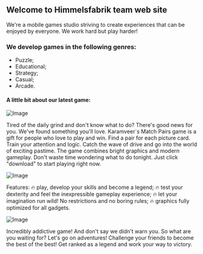 ## Welcome to Himmelsfabrik team web site

We're a mobile games studio striving to create experiences that can be enjoyed by everyone. 
We work hard but play harder!
### We develop games in the following genres:
- Puzzle;
- Educational;
- Strategy;
- Casual;
- Arcade.

#### A little bit about our latest game:
![Image](http://i.piccy.info/i9/dd81787f40a92ae442864da47640220b/1614079856/121090/1418691/67189f.jpg)

Tired of the daily grind and don't know what to do? There's good news for you. We've found something you'll love. Karamveer`s Match Pairs game is a gift for people who love to play and win. Find a pair for each picture card. Train your attention and logic. Catch the wave of drive and go into the world of exciting pastime. The game combines bright graphics and modern gameplay. Don't waste time wondering what to do tonight. Just click "download" to start playing right now.

![Image](http://i.piccy.info/i9/a5df0323d57e1c7c020339656f3621e5/1614080724/213807/1418691/487531.jpg)

Features:
🔥 play, develop your skills and become a legend; 
🔥 test your dexterity and feel the inexpressible gameplay experience;
🔥 let your imagination run wild! No restrictions and no boring rules;
🔥 graphics fully optimized for all gadgets.

![Image](http://i.piccy.info/i9/1d5d4f8ca07551ff35cbe9ecb9f95d2b/1614080772/239713/1418691/671363.jpg)

Incredibly addictive game! And don't say we didn't warn you.
So what are you waiting for? Let's go on adventures! Challenge your friends to become the best of the best! Get ranked as a legend and work your way to victory.

